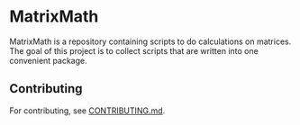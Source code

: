 # MatrixMath

MatrixMath is a repository containing scripts to do calculations on matrices.
The goal of this project is to collect scripts that are written into one convenient package.



## Contributing

For contributing, see [CONTRIBUTING.md](CONTRIBUTING.md).